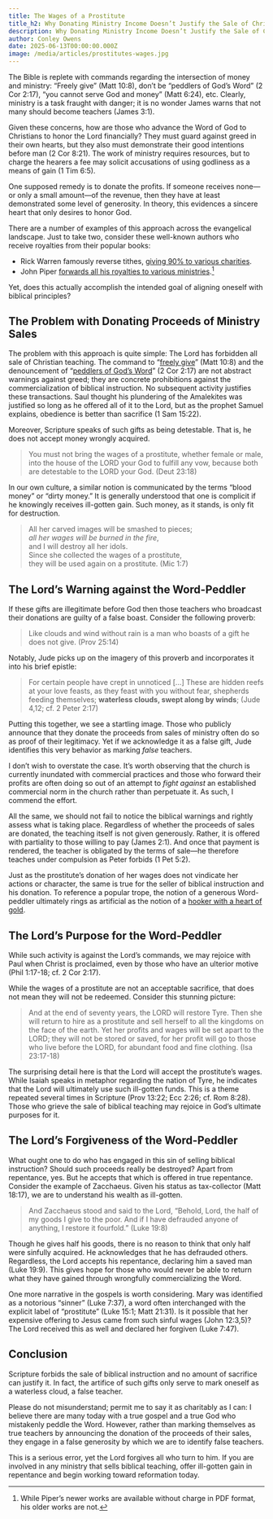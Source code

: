 ```yaml
---
title: The Wages of a Prostitute
title_h2: Why Donating Ministry Income Doesn’t Justify the Sale of Christian Teaching
description: Why Donating Ministry Income Doesn’t Justify the Sale of Christian Teaching
author: Conley Owens
date: 2025-06-13T00:00:00.000Z
image: /media/articles/prostitutes-wages.jpg
---
```



The Bible is replete with commands regarding the intersection of money and ministry: “Freely give” (Matt 10:8), don’t be “peddlers of God’s Word” (2 Cor 2:17), “you cannot serve God and money” (Matt 6:24), etc. Clearly, ministry is a task fraught with danger; it is no wonder James warns that not many should become teachers (James 3:1).

Given these concerns, how are those who advance the Word of God to Christians to honor the Lord financially? They must guard against greed in their own hearts, but they also must demonstrate their good intentions before man (2 Cor 8:21). The work of ministry requires resources, but to charge the hearers a fee may solicit accusations of using godliness as a means of gain (1 Tim 6:5).

One supposed remedy is to donate the profits. If someone receives none—or only a small amount—of the revenue, then they have at least demonstrated some level of generosity. In theory, this evidences a sincere heart that only desires to honor God.

There are a number of examples of this approach across the evangelical landscape. Just to take two, consider these well-known authors who receive royalties from their popular books:

* Rick Warren famously reverse tithes, [giving 90% to various charities](https://bigthink.com/videos/what-is-a-reverse-tithe/).
* John Piper [forwards all his royalties to various ministries](https://www.desiringgod.org/interviews/millions-sold-no-money-taken).[^1]

Yet, does this actually accomplish the intended goal of aligning oneself with biblical principles?


## The Problem with Donating Proceeds of Ministry Sales

The problem with this approach is quite simple: The Lord has forbidden all sale of Christian teaching. The command to “[freely give](https://sellingjesus.org/articles/freely-give-today)” (Matt 10:8) and the denouncement of “[peddlers of God’s Word](https://sellingjesus.org/articles/commercializing-gods-word)” (2 Cor 2:17) are not abstract warnings against greed; they are concrete prohibitions against the commercialization of biblical instruction. No subsequent activity justifies these transactions. Saul thought his plundering of the Amalekites was justified so long as he offered all of it to the Lord, but as the prophet Samuel explains, obedience is better than sacrifice (1 Sam 15:22).

Moreover, Scripture speaks of such gifts as being detestable. That is, he does not accept money wrongly acquired.

> You must not bring the wages of a prostitute, whether female or male, into the house of the LORD your God to fulfill any vow, because both are detestable to the LORD your God. (Deut 23:18)

In our own culture, a similar notion is communicated by the terms “blood money” or “dirty money.” It is generally understood that one is complicit if he knowingly receives ill-gotten gain. Such money, as it stands, is only fit for destruction.


> All her carved images will be smashed to pieces;\
> _all her wages will be burned in the fire_,\
> and I will destroy all her idols.\
> Since she collected the wages of a prostitute,\
> they will be used again on a prostitute. (Mic 1:7)


## The Lord’s Warning against the Word-Peddler

If these gifts are illegitimate before God then those teachers who broadcast their donations are guilty of a false boast. Consider the following proverb:

> Like clouds and wind without rain is a man who boasts of a gift he does not give. (Prov 25:14)

Notably, Jude picks up on the imagery of this proverb and incorporates it into his brief epistle:

> For certain people have crept in unnoticed […] These are hidden reefs at your love feasts, as they feast with you without fear, shepherds feeding themselves; __waterless clouds, swept along by winds__; (Jude 4,12; cf. 2 Peter 2:17)

Putting this together, we see a startling image. Those who publicly announce that they donate the proceeds from sales of ministry often do so as proof of their legitimacy. Yet if we acknowledge it as a false gift, Jude identifies this very behavior as marking _false_ teachers.

I don’t wish to overstate the case. It’s worth observing that the church is currently inundated with commercial practices and those who forward their profits are often doing so out of an attempt to _fight against_ an established commercial norm in the church rather than perpetuate it. As such, I commend the effort.

All the same, we should not fail to notice the biblical warnings and rightly assess what is taking place. Regardless of whether the proceeds of sales are donated, the teaching itself is not given generously. Rather, it is offered with partiality to those willing to pay (James 2:1). And once that payment is rendered, the teacher is obligated by the terms of sale—he therefore teaches under compulsion as Peter forbids (1 Pet 5:2).

Just as the prostitute’s donation of her wages does not vindicate her actions or character, the same is true for the seller of biblical instruction and his donation. To reference a popular trope, the notion of a generous Word-peddler ultimately rings as artificial as the notion of a [hooker with a heart of gold](https://en.wikipedia.org/wiki/Hooker_with_a_heart_of_gold).


## The Lord’s Purpose for the Word-Peddler

While such activity is against the Lord’s commands, we may rejoice with Paul when Christ is proclaimed, even by those who have an ulterior motive (Phil 1:17-18; cf. 2 Cor 2:17).

While the wages of a prostitute are not an acceptable sacrifice, that does not mean they will not be redeemed. Consider this stunning picture:

> And at the end of seventy years, the LORD will restore Tyre. Then she will return to hire as a prostitute and sell herself to all the kingdoms on the face of the earth. Yet her profits and wages will be set apart to the LORD; they will not be stored or saved, for her profit will go to those who live before the LORD, for abundant food and fine clothing. (Isa 23:17-18)

The surprising detail here is that the Lord will accept the prostitute’s wages. While Isaiah speaks in metaphor regarding the nation of Tyre, he indicates that the Lord will ultimately use such ill-gotten funds. This is a theme repeated several times in Scripture (Prov 13:22; Ecc 2:26; cf. Rom 8:28). Those who grieve the sale of biblical teaching may rejoice in God’s ultimate purposes for it.


## The Lord’s Forgiveness of the Word-Peddler

What ought one to do who has engaged in this sin of selling biblical instruction? Should such proceeds really be destroyed? Apart from repentance, yes. But he accepts that which is offered in true repentance. Consider the example of Zacchaeus. Given his status as tax-collector (Matt 18:17), we are to understand his wealth as ill-gotten.

> And Zacchaeus stood and said to the Lord, “Behold, Lord, the half of my goods I give to the poor. And if I have defrauded anyone of anything, I restore it fourfold.” (Luke 19:8)

Though he gives half his goods, there is no reason to think that only half were sinfully acquired. He acknowledges that he has defrauded others. Regardless, the Lord accepts his repentance, declaring him a saved man (Luke 19:9). This gives hope for those who would never be able to return what they have gained through wrongfully commercializing the Word.

One more narrative in the gospels is worth considering. Mary was identified as a notorious “sinner” (Luke 7:37), a word often interchanged with the explicit label of “prostitute” (Luke 15:1; Matt 21:31). Is it possible that her expensive offering to Jesus came from such sinful wages (John 12:3,5)? The Lord received this as well and declared her forgiven (Luke 7:47).


## Conclusion

Scripture forbids the sale of biblical instruction and no amount of sacrifice can justify it. In fact, the artifice of such gifts only serve to mark oneself as a waterless cloud, a false teacher.

Please do not misunderstand; permit me to say it as charitably as I can: I believe there are many today with a true gospel and a true God who mistakenly peddle the Word. However, rather than marking themselves as true teachers by announcing the donation of the proceeds of their sales, they engage in a false generosity by which we are to identify false teachers.

This is a serious error, yet the Lord forgives all who turn to him. If you are involved in any ministry that sells biblical teaching, offer ill-gotten gain in repentance and begin working toward reformation today.


[^1]: While Piper’s newer works are available without charge in PDF format, his older works are not.

